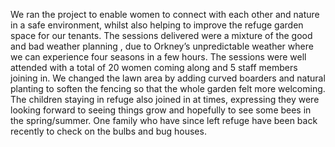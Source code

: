 
We ran the project to enable women to connect with each other and nature in a safe environment, whilst also helping to improve the refuge garden space for our tenants. The sessions delivered were a mixture of the good and bad weather planning , due to Orkney’s unpredictable weather where we can experience four seasons in a few hours. The sessions were well attended with a total of 20 women coming along and 5 staff members joining in. We changed the lawn area by adding curved boarders and natural planting to soften the fencing so that the whole garden felt more welcoming. The children staying in refuge also joined in at times, expressing they were looking forward to seeing things grow and hopefully to see some bees in the spring/summer. One family who have since left refuge have been back recently to check on the bulbs and bug houses.

